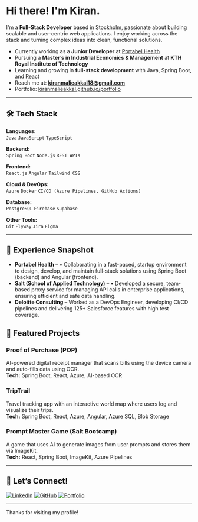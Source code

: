 #  Hi there! I'm Kiran.

I'm a **Full-Stack Developer** based in Stockholm, passionate about building scalable and user-centric web applications. I enjoy working across the stack and turning complex ideas into clean, functional solutions.

-  Currently working as a **Junior Developer** at [Portabel Health](https://www.linkedin.com/company/portabel-health/posts/?feedView=all)
-  Pursuing a **Master’s in Industrial Economics & Management** at **KTH Royal Institute of Technology**
-  Learning and growing in **full-stack development** with Java, Spring Boot, and React
-  Reach me at: **kiranmalieakkal18@gmail.com**
-  Portfolio: [kiranmalieakkal.github.io/portfolio](https://kiranmalieakkal.github.io/portfolio/)

---

## 🛠️ Tech Stack

**Languages:**  
`Java` `JavaScript` `TypeScript`

**Backend:**  
`Spring Boot` `Node.js` `REST APIs`

**Frontend:**  
`React.js` `Angular` `Tailwind CSS`

**Cloud & DevOps:**  
`Azure` `Docker` `CI/CD (Azure Pipelines, GitHub Actions)`

**Database:**  
`PostgreSQL` `Firebase` `Supabase`

**Other Tools:**  
`Git` `Flyway` `Jira` `Figma`

---

## 💼 Experience Snapshot

-  **Portabel Health** – •	Collaborating in a fast-paced, startup environment to design, develop, and maintain full-stack solutions using Spring Boot (backend) and Angular (frontend).
-  **Salt (School of Applied Technology)** – •	Developed a secure, team-based proxy service for managing API calls in enterprise applications, ensuring efficient and safe data handling.
-  **Deloitte Consulting** – Worked as a DevOps Engineer, developing CI/CD pipelines and delivering 125+ Salesforce features with high test coverage.

## 🚀 Featured Projects

###  Proof of Purchase (POP)  
AI-powered digital receipt manager that scans bills using the device camera and auto-fills data using OCR.  
**Tech:** Spring Boot, React, Azure, AI-based OCR

###  TripTrail  
Travel tracking app with an interactive world map where users log and visualize their trips.  
**Tech:** Spring Boot, React, Azure, Angular, Azure SQL, Blob Storage

###  Prompt Master Game (Salt Bootcamp)  
A game that uses AI to generate images from user prompts and stores them via ImageKit.  
**Tech:** React, Spring Boot, ImageKit, Azure Pipelines


---

## 📍 Let’s Connect!

[![LinkedIn](https://img.shields.io/badge/-LinkedIn-blue?style=flat-square&logo=linkedin&link=https://www.linkedin.com/in/kiran-malieakkal-2a66541a5/)](https://www.linkedin.com/in/kiran-malieakkal-2a66541a5/)  [![GitHub](https://img.shields.io/badge/-GitHub-black?style=flat-square&logo=github&link=https://github.com/kiranmalieakkal)](https://github.com/kiranmalieakkal)  [![Portfolio](https://img.shields.io/badge/-Portfolio-009688?style=flat-square&link=https://kiranmalieakkal.github.io/portfolio/)](https://kiranmalieakkal.github.io/portfolio/)

---

Thanks for visiting my profile! 

